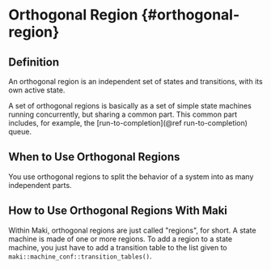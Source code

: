# Orthogonal Region {#orthogonal-region}

## Definition

An orthogonal region is an independent set of states and transitions, with its own active state.

A set of orthogonal regions is basically as a set of simple state machines running concurrently, but sharing a common part. This common part includes, for example, the [run-to-completion](@ref run-to-completion) queue.

## When to Use Orthogonal Regions

You use orthogonal regions to split the behavior of a system into as many independent parts.

## How to Use Orthogonal Regions With Maki

Within Maki, orthogonal regions are just called "regions", for short. A state machine is made of one or more regions. To add a region to a state machine, you just have to add a transition table to the list given to `maki::machine_conf::transition_tables()`.
